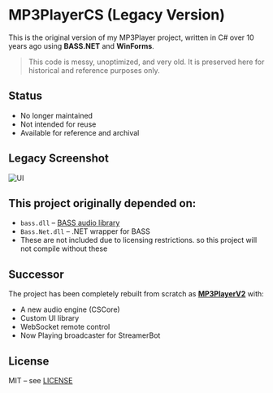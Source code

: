 ﻿# MP3PlayerCS (Legacy Version)

This is the original version of my MP3Player project, written in C# over 10 years ago using **BASS.NET** and **WinForms**.

> This code is messy, unoptimized, and very old. It is preserved here for historical and reference purposes only.

## Status
- No longer maintained
- Not intended for reuse
- Available for reference and archival

## Legacy Screenshot
![UI](./Resources/UI.png)

## This project originally depended on:
- `bass.dll` – [BASS audio library](https://www.un4seen.com/)
- `Bass.Net.dll` – .NET wrapper for BASS
- These are not included due to licensing restrictions. so this project will not compile without these

## Successor
The project has been completely rebuilt from scratch as **[MP3PlayerV2](https://github.com/BazthalLib/MP3PlayerV2)** with:
- A new audio engine (CSCore)
- Custom UI library
- WebSocket remote control
- Now Playing broadcaster for StreamerBot

## License
MIT – see [LICENSE](LICENSE)
